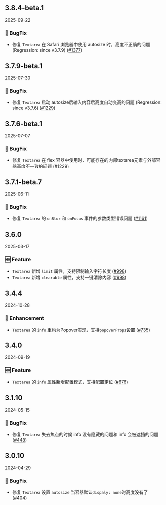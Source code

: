 ## 3.8.4-beta.1
2025-09-22

### 🐞 BugFix

- 修复 `Textarea` 在 Safari 浏览器中使用 autosize 时，高度不正确的问题 (Regression: since v3.7.9) ([#1377](https://github.com/sheinsight/shineout-next/pull/1377))


## 3.7.9-beta.1
2025-07-30

### 🐞 BugFix

- 修复 `Textarea` 启动 autosize后输入内容后高度自动变高的问题 (Regression: since v3.7.6) ([#1229](https://github.com/sheinsight/shineout-next/pull/1229))


## 3.7.6-beta.1
2025-07-07

### 🐞 BugFix

- 修复 `Textarea` 在 flex 容器中使用时，可能存在的内部textarea元素与外部容器高度不一致的问题 ([#1229](https://github.com/sheinsight/shineout-next/pull/1229))


## 3.7.1-beta.7
2025-06-11

### 🐞 BugFix

- 修复 `Textarea` 的 `onBlur` 和 `onFocus` 事件的参数类型错误问题 ([#1161](https://github.com/sheinsight/shineout-next/pull/1161))

## 3.6.0
2025-03-17

### 🆕 Feature

- `Textarea` 新增 `limit` 属性，支持限制输入字符长度  ([#998](https://github.com/sheinsight/shineout-next/pull/998))
- `Textarea` 新增 `clearable` 属性，支持一键清除内容  ([#998](https://github.com/sheinsight/shineout-next/pull/998))


## 3.4.4
2024-10-28

### 💎 Enhancement

- `Textarea` 的 `info` 重构为Popover实现，支持`popoverProps`设置 ([#735](https://github.com/sheinsight/shineout-next/pull/735))

## 3.4.0
2024-09-19

### 🆕 Feature

- `Textarea` 的 `info` 属性新增配置模式，支持配置定位 ([#676](https://github.com/sheinsight/shineout-next/pull/676))

## 3.1.10
2024-05-15

### 🐞 BugFix

- 修复 `Textarea` 失去焦点的时候 info 没有隐藏的问题和 info 会被遮挡的问题 ([#448](https://github.com/sheinsight/shineout-next/pull/448))

## 3.0.10
2024-04-29

### 🐞 BugFix

- 修复 `Textarea` 设置 `autosize` 当容器默认`dispaly: none`时高度没有了 ([#404](https://github.com/sheinsight/shineout-next/pull/404))








